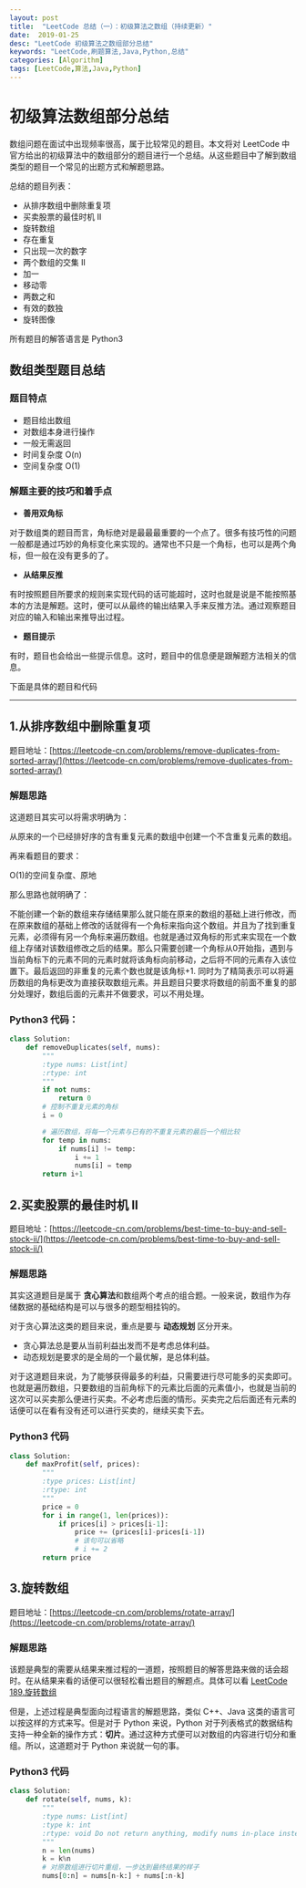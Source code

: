 ```yaml
---
layout: post
title:  "LeetCode 总结（一）：初级算法之数组（持续更新）"
date:  2019-01-25
desc: "LeetCode 初级算法之数组部分总结"
keywords: "LeetCode,刷题算法,Java,Python,总结"
categories: [Algorithm]
tags: [LeetCode,算法,Java,Python]
---
```

# 初级算法数组部分总结

数组问题在面试中出现频率很高，属于比较常见的题目。本文将对 LeetCode 中官方给出的初级算法中的数组部分的题目进行一个总结。从这些题目中了解到数组类型的题目一个常见的出题方式和解题思路。

总结的题目列表：

- 从排序数组中删除重复项
- 买卖股票的最佳时机 II
- 旋转数组
- 存在重复
- 只出现一次的数字
- 两个数组的交集 II
- 加一
- 移动零
- 两数之和
- 有效的数独
- 旋转图像

所有题目的解答语言是 Python3

## 数组类型题目总结

### 题目特点

- 题目给出数组
- 对数组本身进行操作
- 一般无需返回
- 时间复杂度 O(n)
- 空间复杂度 O(1)

### 解题主要的技巧和着手点

- **善用双角标**

对于数组类的题目而言，角标绝对是最最最重要的一个点了。很多有技巧性的问题一般都是通过巧妙的角标变化来实现的。通常也不只是一个角标，也可以是两个角标，但一般在没有更多的了。

- **从结果反推**

有时按照题目所要求的规则来实现代码的话可能超时，这时也就是说是不能按照基本的方法是解题。这时，便可以从最终的输出结果入手来反推方法。通过观察题目对应的输入和输出来推导出过程。

- **题目提示**

有时，题目也会给出一些提示信息。这时，题目中的信息便是跟解题方法相关的信息。

下面是具体的题目和代码

----

## 1.从排序数组中删除重复项

题目地址：[https://leetcode-cn.com/problems/remove-duplicates-from-sorted-array/](https://leetcode-cn.com/problems/remove-duplicates-from-sorted-array/)

### 解题思路

这道题目其实可以将需求明确为：

从原来的一个已经排好序的含有重复元素的数组中创建一个不含重复元素的数组。

再来看题目的要求：

O(1)的空间复杂度、原地

那么思路也就明确了：

不能创建一个新的数组来存储结果那么就只能在原来的数组的基础上进行修改，而在原来数组的基础上修改的话就得有一个角标来指向这个数组。并且为了找到重复元素，必须得有另一个角标来遍历数组。也就是通过双角标的形式来实现在一个数组上存储对该数组修改之后的结果。那么只需要创建一个角标从0开始指，遇到与当前角标下的元素不同的元素时就将该角标向前移动，之后将不同的元素存入该位置下。最后返回的非重复的元素个数也就是该角标+1. 同时为了精简表示可以将遍历数组的角标更改为直接获取数组元素。并且题目只要求将数组的前面不重复的部分处理好，数组后面的元素并不做要求，可以不用处理。

### Python3 代码：

```python
class Solution:
    def removeDuplicates(self, nums):
        """
        :type nums: List[int]
        :rtype: int
        """
        if not nums:
            return 0
        # 控制不重复元素的角标
        i = 0

        # 遍历数组，将每一个元素与已有的不重复元素的最后一个相比较
        for temp in nums:
            if nums[i] != temp:
                i += 1
                nums[i] = temp
        return i+1
```

## 2.买卖股票的最佳时机 II

题目地址：[https://leetcode-cn.com/problems/best-time-to-buy-and-sell-stock-ii/](https://leetcode-cn.com/problems/best-time-to-buy-and-sell-stock-ii/)

### 解题思路

其实这道题目是属于 **贪心算法**和数组两个考点的组合题。一般来说，数组作为存储数据的基础结构是可以与很多的题型相挂钩的。

对于贪心算法这类的题目来说，重点是要与 **动态规划** 区分开来。

- 贪心算法总是要从当前利益出发而不是考虑总体利益。
- 动态规划是要求的是全局的一个最优解，是总体利益。

对于这道题目来说，为了能够获得最多的利益，只需要进行尽可能多的买卖即可。也就是遍历数组，只要数组的当前角标下的元素比后面的元素值小，也就是当前的这次可以买卖那么便进行买卖。不必考虑后面的情形。买卖完之后后面还有元素的话便可以在看有没有还可以进行买卖的，继续买卖下去。

### Python3 代码

```python
class Solution:
    def maxProfit(self, prices):
        """
        :type prices: List[int]
        :rtype: int
        """
        price = 0
        for i in range(1, len(prices)):
            if prices[i] > prices[i-1]:
                price += (prices[i]-prices[i-1])
                # 该句可以省略
                # i += 2
        return price
```

## 3.旋转数组

题目地址：[https://leetcode-cn.com/problems/rotate-array/](https://leetcode-cn.com/problems/rotate-array/)

### 解题思路

该题是典型的需要从结果来推过程的一道题，按照题目的解答思路来做的话会超时。在从结果来看的话便可以很轻松看出题目的解题点。具体可以看 [LeetCode 189.旋转数组](https://wangxin1248.github.io/algorithm/2018/10/leetcode-189.html)

但是，上述过程是典型面向过程语言的解题思路，类似 C++、Java 这类的语言可以按这样的方式来写。但是对于 Python 来说，Python 对于列表格式的数据结构支持一种全新的操作方式：**切片**。通过这种方式便可以对数组的内容进行切分和重组。所以，这道题对于 Python 来说就一句的事。

### Python3 代码

```python
class Solution:
    def rotate(self, nums, k):
        """
        :type nums: List[int]
        :type k: int
        :rtype: void Do not return anything, modify nums in-place instead.
        """
        n = len(nums)
        k = k%n
        # 对原数组进行切片重组，一步达到最终结果的样子
        nums[0:n] = nums[n-k:] + nums[:n-k]

```